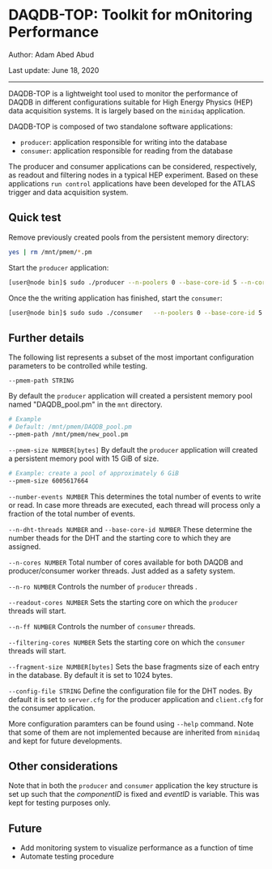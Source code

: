 
# DAQDB-TOP: Toolkit for mOnitoring Performance

Author: Adam Abed Abud

Last update: June 18, 2020

 ---


DAQDB-TOP is a lightweight tool used to monitor the performance of DAQDB  in different configurations suitable for High Energy Physics (HEP) data acquisition systems. It is largely based on the `minidaq` application. 

DAQDB-TOP is composed of two standalone software applications:

 - `producer`: application responsible for writing into the database
 - `consumer`: application responsible for reading from the database

The producer and consumer applications can be considered, respectively, as readout and filtering nodes in a typical HEP experiment. Based on these applications `run control` applications have been developed for the ATLAS trigger and data acquisition system.

## Quick test

Remove previously created pools from the persistent memory directory:
```sh
yes | rm /mnt/pmem/*.pm
```
Start the `producer` application:
```sh
[user@node bin]$ sudo ./producer --n-poolers 0 --base-core-id 5 --n-cores 29  --fragment-size 1000  --max-ready-keys 0 --n-dht-threads 1 --n-ro 1 --readout-cores 22  --number-events 1000000
```
Once the the writing application has finished, start the `consumer`:
```sh
[user@node bin]$ sudo sudo ./consumer   --n-poolers 0 --base-core-id 5 --n-cores 29   --n-dht-threads 1 --n-ff 1 --filtering-cores 56  --number-events 1000000
```
## Further details

The following list represents a subset of the most important configuration parameters to be controlled while testing. 

`--pmem-path STRING`

By default the `producer` application will created a persistent memory pool named "DAQDB_pool.pm" in the `mnt` directory.
```sh
# Example 
# Default: /mnt/pmem/DAQDB_pool.pm
--pmem-path /mnt/pmem/new_pool.pm
```
`--pmem-size NUMBER[bytes]`
By default the `producer` application will created a persistent memory pool with 15 GiB of size. 
```sh
# Example: create a pool of approximately 6 GiB 
--pmem-size 6005617664
```

`--number-events NUMBER`
This determines the total number of events to write or read. In case more threads are executed, each thread will process only a fraction of the total number of events.

`--n-dht-threads NUMBER` and `--base-core-id NUMBER`
These determine the number theads for the DHT and the starting core to which they are assigned.

`--n-cores NUMBER`
Total number of cores available for both DAQDB and producer/consumer worker threads. Just added as a safety system.

`--n-ro NUMBER`
Controls the number of `producer` threads .

`--readout-cores NUMBER`
Sets the starting core on which the `producer` threads will start.

`--n-ff NUMBER`
Controls the number of `consumer` threads.

`--filtering-cores NUMBER`
Sets the starting core on which the `consumer` threads will start.

`--fragment-size NUMBER[bytes]`
Sets the base fragments size of each entry in the database. By default it is set to 1024 bytes.

`--config-file STRING`
Define the configuration file for the DHT nodes. By default it is set to `server.cfg` for the producer application and `client.cfg` for the consumer application.

More configuration paramters can be found using `--help` command. Note that some of them are not implemented because are inherited from `minidaq` and kept for future developments. 

## Other considerations

Note that in both the `producer` and `consumer` application the key structure is set up such that the *componentID* is fixed and *eventID* is variable. This was kept for testing purposes only. 


## Future

 - Add monitoring system to visualize performance as a function of time
 - Automate testing procedure
 




